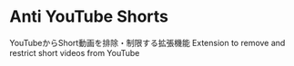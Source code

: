 # Anti YouTube Shorts
YouTubeからShort動画を排除・制限する拡張機能
Extension to remove and restrict short videos from YouTube

